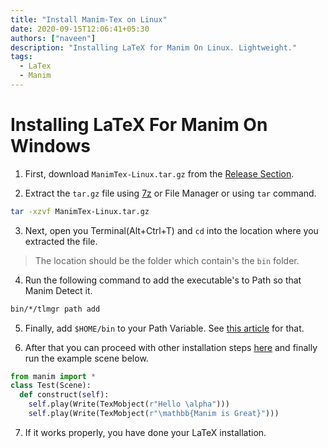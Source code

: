 ```yaml
---
title: "Install Manim-Tex on Linux"
date: 2020-09-15T12:06:41+05:30
authors: ["naveen"]
description: "Installing LaTeX for Manim On Linux. Lightweight."
tags:
  - LaTex
  - Manim
---
```

# Installing LaTeX For Manim On Windows

1. First, download `ManimTex-Linux.tar.gz` from the [Release Section](https://github.com/naveen521kk/manim-tex/releases).

2. Extract the `tar.gz` file using [7z](https://www.7-zip.org/) or File Manager or using `tar` command.
```sh
tar -xzvf ManimTex-Linux.tar.gz
```

3. Next, open you Terminal(Alt+Ctrl+T) and `cd` into the location where you extracted the file.

> The location should be the folder which contain's the `bin` folder.

4. Run the following command to add the executable's to Path so that Manim Detect it.
```sh
bin/*/tlmgr path add
```

5.  Finally, add `$HOME/bin` to your Path Variable. See [this article](https://www.howtogeek.com/658904/how-to-add-a-directory-to-your-path-in-linux/) for that.

6. After that you can proceed with other installation steps [here](https://manimce.readthedocs.io/en/latest/installation/win.html) and finally run the example scene below.
```py
from manim import *
class Test(Scene):
  def construct(self):
    self.play(Write(TexMobject(r"Hello \alpha")))
    self.play(Write(TexMobject(r"\mathbb{Manim is Great}")))
```
7. If it works properly, you have done your LaTeX installation.
